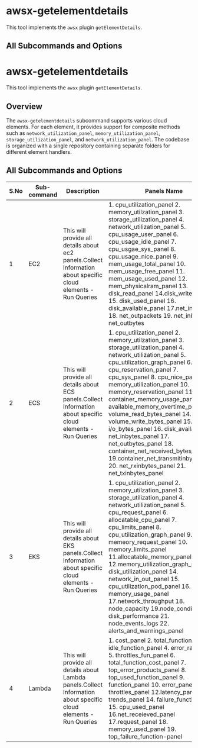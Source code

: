 # awsx-getelementdetails

This tool implements the `awsx` plugin `getElementDetails`.


## All Subcommands and Options

# awsx-getelementdetails

This tool implements the `awsx` plugin `getElementDetails`.

## Overview

The `awsx-getelementdetails` subcommand supports various cloud elements. For each element, it provides support for composite methods such as `network_utilization_panel`, `memory_utilization_panel`, `storage_utilization_panel`, and `network_utilization_panel`. The codebase is organized with a single repository containing separate folders for different element handlers.

## All Subcommands and Options

| S.No | Sub-command | Description |Panels Name | Specs Links |
|------|-------------|-------------|-------------|-------------|
| 1    | EC2         | This will provide all details about ec2 panels.Collect Information about specific cloud elements - Run Queries|1. cpu_utilization_panel 2. memory_utilzation_panel 3. storage_utilization_panel 4. network_utilization_panel 5. cpu_usage_user_panel 6. cpu_usage_idle_panel 7. cpu_usgae_sys_panel 8. cpu_usage_nice_panel 9. mem_usage_total_panel 10. mem_usage_free_panel 11. mem_usage_used_panel 12. mem_physicalram_panel 13. disk_read_panel 14.disk_write_panel 15. disk_used_panel 16. disk_available_panel 17.net_inpackets 18. net_outpackets 19. net_inbytes 20. net_outbytes | [EC2 Specs](https://github.com/Appkube-awsx/awsx-getelementdetails/blob/main/specs/EC2/ec2-api-spec.md) |
| 2    | ECS         | This will provide all details about ECS panels.Collect Information about specific cloud elements - Run Queries |1. cpu_utilization_panel 2. memory_utilzation_panel 3. storage_utilization_panel 4. network_utilization_panel 5. cpu_utilization_graph_panel 6. cpu_reservation_panel 7. cpu_sys_panel 8. cpu_nice_panel 9. memory_utilization_panel 10. memory_reservation_panel 11. container_memory_usage_panel 12. available_memory_overtime_panel 13. volume_read_bytes_panel 14. volume_write_bytes_panel 15. i/o_bytes_panel 16. disk_available 17. net_inbytes_panel 17. net_outbytes_panel 18. container_net_received_bytes_panel 19.container_net_transmitinbytes_panel 20. net_rxinbytes_panel 21. net_txinbytes_panel| [ECS Specs](https://github.com/Appkube-awsx/awsx-getelementdetails/blob/main/specs/ECS/ecs-api-spec.md) |
| 3    | EKS         | This will provide all details about EKS panels.Collect Information about specific cloud elements - Run Queries |1. cpu_utilization_panel 2. memory_utilzation_panel 3. storage_utilization_panel 4. network_utilization_panel 5. cpu_request_panel 6. allocatable_cpu_panel 7. cpu_limits_panel 8. cpu_utilization_graph_panel 9. memeory_request_panel 10. memory_limits_panel 11.allocatable_memory_panel 12.memory_utilization_graph_panel 13. disk_utilization_panel 14. network_in_out_panel 15. cpu_utilization_pod_panel 16. memory_usage_panel 17.network_throughput 18. node_capacity 19.node_condition 20. disk_performance 21. node_events_logs 22. alerts_and_warnings_panel   | [EKS Specs](https://github.com/Appkube-awsx/awsx-getelementdetails/blob/main/specs/EKS/eks-api-spec.md)|
| 4    | Lambda        | This will provide all details about Lambda panels.Collect Information about specific cloud elements - Run Queries |1. cost_panel 2. total_function_panel 3. idle_function_panel 4. error_rate_panel 5. throttles_fun_panel 6. total_function_cost_panel 7. top_error_products_panel 8. top_used_function_panel 9. function_panel 10. error_panel 11. throttles_panel 12.latency_panel 13. trends_panel 14. failure_function_panel 15. cpu_used_panel 16.net_receieved_panel 17.request_panel 18. memory_used_panel  19. top_failure_function-panel| [Lambda Specs](https://github.com/Appkube-awsx/awsx-getelementdetails/blob/main/specs/Lambda/lambda-api-spec.md) |

